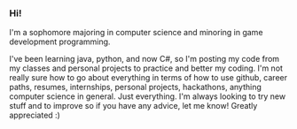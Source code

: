 ### Hi!

I'm a sophomore majoring in computer science and minoring in game development programming. 

I've been learning java, python, and now C#, so I'm posting my code from my classes and personal projects to practice and better my coding. I'm not really sure how to go about everything in terms of how to use github, career paths, resumes, internships, personal projects, hackathons, anything computer science in general. Just everything. I'm always looking to try new stuff and to improve so if you have any advice, let me know! Greatly appreciated :)

<!--
**k4tho/k4tho** is a ✨ _special_ ✨ repository because its `README.md` (this file) appears on your GitHub profile.

Here are some ideas to get you started:

- 🔭 I’m currently working on ...
- 🌱 I’m currently learning ...
- 👯 I’m looking to collaborate on ...
- 🤔 I’m looking for help with ...
- 💬 Ask me about ...
- 📫 How to reach me: ...
- 😄 Pronouns: ...
- ⚡ Fun fact: ...
-->
